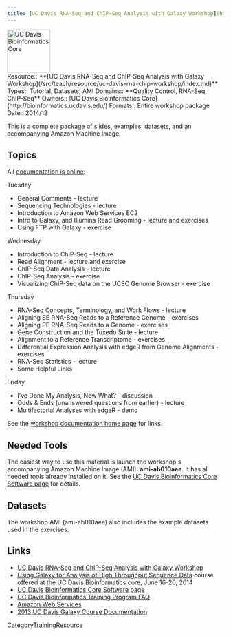 ```yaml
---
title: [UC Davis RNA-Seq and ChIP-Seq Analysis with Galaxy Workshop](http://training.bioinformatics.ucdavis.edu/docs/2014/12/december-2014-workshop/)
---
```

<div class='center'>
<a href='http://bioinformatics.ucdavis.edu/'><img src="/src/images/logos/UCDavisGenomeCenter.png" alt="UC Davis Bioinformatics Core" height="100" /></a>
</div>





<div class='deploymentbox'>
 Resource:: **[UC Davis RNA-Seq and ChIP-Seq Analysis with Galaxy Workshop](/src/teach/resource/uc-davis-rna-chip-workshop/index.md)**
 Types:: Tutorial, Datasets, AMI
 Domains:: **Quality Control, RNA-Seq, ChIP-Seq** 
 Owners:: [UC Davis Bioinformatics Core](http://bioinformatics.ucdavis.edu/)
 Formats:: Entire workshop package
 Date:: 2014/12
</div>

This is a complete package of slides, examples, datasets, and an accompanying Amazon Machine Image.

## Topics

All [documentation is online](http://training.bioinformatics.ucdavis.edu/docs/2014/12/december-2014-workshop/):

Tuesday
* General Comments - lecture
* Sequencing Technologies - lecture
* Introduction to Amazon Web Services EC2
* Intro to Galaxy, and Illumina Read Grooming - lecture and exercises
* Using FTP with Galaxy - exercise

Wednesday
* Introduction to ChIP-Seq - lecture
* Read Alignment - lecture and exercise
* ChIP-Seq Data Analysis - lecture
* ChIP-Seq Analysis - exercise
* Visualizing ChIP-Seq data on the UCSC Genome Browser - exercise

Thursday
* RNA-Seq Concepts, Terminology, and Work Flows - lecture
* Aligning SE RNA-Seq Reads to a Reference Genome - exercises
* Aligning PE RNA-Seq Reads to a Genome - exercises
* Gene Construction and the Tuxedo Suite - lecture
* Alignment to a Reference Transcriptome - exercises
* Differential Expression Analysis with edgeR from Genome Alignments - exercises
* RNA-Seq Statistics - lecture
* Some Helpful Links

Friday
* I’ve Done My Analysis, Now What? - discussion
* Odds & Ends (unanswered questions from earlier) - lecture
* Multifactorial Analyses with edgeR - demo

See the [workshop documentation home page](http://training.bioinformatics.ucdavis.edu/docs/2014/12/december-2014-workshop/) for links.


## Needed Tools

The easiest way to use this material is launch the workshop's accompanying Amazon Machine Image (AMI): **ami-ab010aee**.  It has all needed tools already installed on it.  See the [UC Davis Bioinformatics Core Software page](http://bioinformatics.ucdavis.edu/software/) for details.

## Datasets

The workshop AMI (ami-ab010aee) also includes the example datasets used in the exercises. 

## Links

* [UC Davis RNA-Seq and ChIP-Seq Analysis with Galaxy Workshop](http://training.bioinformatics.ucdavis.edu/docs/2014/12/december-2014-workshop/)
* [Using Galaxy for Analysis of High Throughput Sequence Data](http://training.bioinformatics.ucdavis.edu/2014/02/13/using-galaxy-for-analysis-of-high-throughput-sequence-data-june-16-20-2014/) course offered at the UC Davis Bioinformatics core, June 16-20, 2014
* [UC Davis Bioinformatics Core Software page](http://bioinformatics.ucdavis.edu/software/)
* [UC Davis Bioinformatics Training Program FAQ](https://training.bioinformatics.ucdavis.edu/faq/)
* [Amazon Web Services](http://aws.amazon.com/)
* [2013 UC Davis Galaxy Course Documentation](http://training.bioinformatics.ucdavis.edu/docs/2013/09/short-course-2013/)

[CategoryTrainingResource](/src/category-training-resource/index.md)
